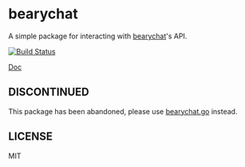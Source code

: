 # bearychat

A simple package for interacting with [bearychat][bc]'s API.

[bc]: http://bearychat.com

[![Build Status](https://travis-ci.org/bcho/bearychat.svg)](https://travis-ci.org/bcho/bearychat)

[Doc](http://godoc.org/github.com/bcho/bearychat)


## DISCONTINUED

This package has been abandoned, please use [bearychat.go][bearychat.go] instead.

[bearychat.go]: https://github.com/bcho/bearychat.go


## LICENSE

MIT

